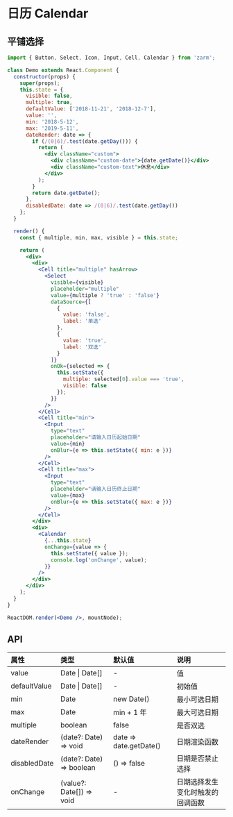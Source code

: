# 日历 Calendar

## 平铺选择

```jsx
import { Button, Select, Icon, Input, Cell, Calendar } from 'zarm';

class Demo extends React.Component {
  constructor(props) {
    super(props);
    this.state = {
      visible: false,
      multiple: true,
      defaultValue: ['2018-11-21', '2018-12-7'],
      value: '',
      min: '2018-5-12',
      max: '2019-5-11',
      dateRender: date => {
        if (/(0|6)/.test(date.getDay())) {
          return (
            <div className="custom">
              <div className="custom-date">{date.getDate()}</div>
              <div className="custom-text">休息</div>
            </div>
          );
        }
        return date.getDate();
      },
      disabledDate: date => /(0|6)/.test(date.getDay())
    };
  }

  render() {
    const { multiple, min, max, visible } = this.state;

    return (
      <div>
        <div>
          <Cell title="multiple" hasArrow>
            <Select
              visible={visible}
              placeholder="multiple"
              value={multiple ? 'true' : 'false'}
              dataSource={[
                {
                  value: 'false',
                  label: '单选'
                },
                {
                  value: 'true',
                  label: '双选'
                }
              ]}
              onOk={selected => {
                this.setState({
                  multiple: selected[0].value === 'true',
                  visible: false
                });
              }}
            />
          </Cell>
          <Cell title="min">
            <Input
              type="text"
              placeholder="请输入日历起始日期"
              value={min}
              onBlur={e => this.setState({ min: e })}
            />
          </Cell>
          <Cell title="max">
            <Input
              type="text"
              placeholder="请输入日历终止日期"
              value={max}
              onBlur={e => this.setState({ max: e })}
            />
          </Cell>
        </div>
        <div>
          <Calendar
            {...this.state}
            onChange={value => {
              this.setState({ value });
              console.log('onChange', value);
            }}
          />
        </div>
      </div>
    );
  }
}

ReactDOM.render(<Demo />, mountNode);
```

## API

| 属性 | 类型 | 默认值 | 说明 |
| :--- | :--- | :--- | :--- |
| value | Date \| Date[] | - | 值 |
| defaultValue | Date \| Date[] | - | 初始值 |
| min | Date | new Date() | 最小可选日期 |
| max | Date | min + 1 年 | 最大可选日期 |
| multiple | boolean | false | 是否双选 |
| dateRender | (date?: Date) => void | date => date.getDate() | 日期渲染函数 |
| disabledDate | (date?: Date) => boolean | () => false | 日期是否禁止选择 |
| onChange | (value?: Date[]) => void | - | 日期选择发生变化时触发的回调函数 |
